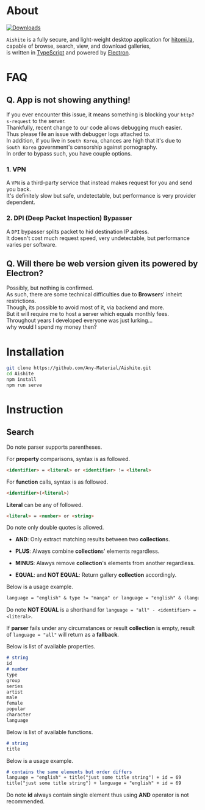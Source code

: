 # About


[comment]: [![Discord](https://discordapp.com/api/guilds/954812774956036097/widget.png?style=shield)](https://discord.gg/U8SRTpnwvg)
[![Downloads](https://img.shields.io/github/downloads/Any-Material/Aishite/total.svg)](https://github.com/Any-Material/Aishite/releases)


`Aishite` is a fully secure, and light-weight desktop application for [hitomi.la](https://hitomi.la),<br>
capable of browse, search, view, and download galleries,<br>
is written in [TypeScript](https://github.com/microsoft/TypeScript) and powered by [Electron](https://github.com/electron).<br>

# FAQ

## Q. **App** is not showing anything!

If you ever encounter this issue, it means something is blocking your `http?s-request` to the server.<br>
Thankfully, recent change to our code allows debugging much easier.<br>
Thus please file an issue with debugger logs attached to.<br>
In addition, if you live in `South Korea`, chances are high that it's due to<br>
`South Korea` government's censorship against pornography.<br>
In order to bypass such, you have couple options.<br>

### 1. **VPN**

A `VPN` is a third-party service that instead makes request for you and send you back.<br>
It's definitely slow but safe, undetectable, but performance is very provider dependent.<br>

### 2. **DPI** (Deep Packet Inspection) **Bypasser**

A `DPI` bypasser splits packet to hid destination IP adress.<br>
It doesn't cost much request speed, very undetectable, but performance varies per software.<br>

## Q. Will there be **web version** given its powered by Electron?

Possibly, but nothing is confirmed.<br>
As such, there are some technical difficulties due to **Browser**s' inheirt restrictions.<br>
Though, its possible to avoid most of it, via backend and more.<br>
But it will require me to host a server which equals monthly fees.<br>
Throughout years I developed everyone was just lurking...<br>
why would I spend my money then?<br>

# Installation

```bash
git clone https://github.com/Any-Material/Aishite.git
cd Aishite
npm install
npm run serve
```

# Instruction

## Search

Do note parser supports parentheses.<br>

For **property** comparisons, syntax is as followed.<br>

```md
<identifier> = <literal> or <identifier> != <literal>
```

For **function** calls, syntax is as followed.<br>

```md
<identifier>(<literal>)
```

**Literal** can be any of followed.<br>

```md
<literal> = <number> or <string>
```

Do note only double quotes is allowed.<br>

- **AND**: Only extract matching results between two **collection**s.<br>

- **PLUS**: Always combine **collection**s' elements regardless.<br>

- **MINUS**: Alawys remove **collection**'s elements from another regardless.<br>

- **EQUAL**: and **NOT EQUAL**: Return gallery **collection** accordingly.<br>

Below is a usage example.<br>

```md
language = "english" & type != "manga" or language = "english" & (language = "all" - type = "manga")
```

Do note **NOT EQUAL** is a shorthand for `language = "all" - <identifier> = <literal>`.<br>

If **parser** fails under any circumstances or result **collection** is empty, result of `language = "all"` will return as a **fallback**.<br>

Below is list of available properties.<br>

```md
# string
id
# number
type
group
series
artist
male
female
popular
character
language
```

Below is list of available functions.<br>

```md
# string
title
```

Below is a usage example.<br>

```md
# contains the same elements but order differs
language = "english" + title("just some title string") + id = 69
title("just some title string") + language = "english" + id = 69
```

Do note **id** always contain single element thus using **AND** operator is not recommended.<br>
